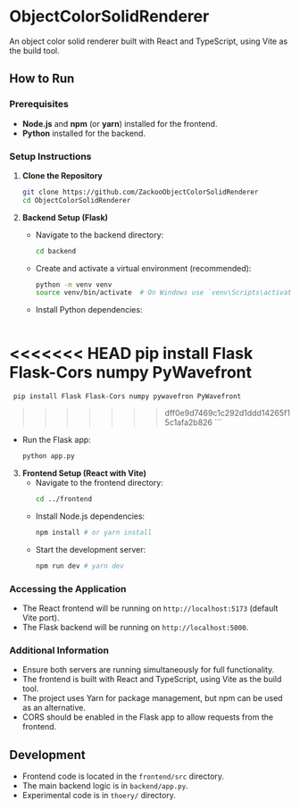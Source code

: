 # ObjectColorSolidRenderer

An object color solid renderer built with React and TypeScript, using Vite as the build tool.

## How to Run

### Prerequisites
- **Node.js** and **npm** (or **yarn**) installed for the frontend.
- **Python** installed for the backend.

### Setup Instructions

1. **Clone the Repository**
   ```bash
   git clone https://github.com/ZackooObjectColorSolidRenderer
   cd ObjectColorSolidRenderer
   ```

2. **Backend Setup (Flask)**
   - Navigate to the backend directory:
     ```bash
     cd backend
     ```
   - Create and activate a virtual environment (recommended):
     ```bash
     python -m venv venv
     source venv/bin/activate  # On Windows use `venv\Scripts\activate`
     ```
   - Install Python dependencies:
     ```bash
<<<<<<< HEAD
     pip install Flask Flask-Cors numpy PyWavefront
=======
     pip install Flask Flask-Cors numpy pywavefron PyWavefront
>>>>>>> dff0e9d7469c1c292d1ddd14265f15c1afa2b826
     ```
   - Run the Flask app:
     ```bash
     python app.py
     ```

3. **Frontend Setup (React with Vite)**
   - Navigate to the frontend directory:
     ```bash
     cd ../frontend
     ```
   - Install Node.js dependencies:
     ```bash
     npm install # or yarn install
     ```
   - Start the development server:
     ```bash
     npm run dev # yarn dev
     ```

### Accessing the Application
- The React frontend will be running on `http://localhost:5173` (default Vite port).
- The Flask backend will be running on `http://localhost:5000`.

### Additional Information
- Ensure both servers are running simultaneously for full functionality.
- The frontend is built with React and TypeScript, using Vite as the build tool.
- The project uses Yarn for package management, but npm can be used as an alternative.
- CORS should be enabled in the Flask app to allow requests from the frontend.

## Development
- Frontend code is located in the `frontend/src` directory.
- The main backend logic is in `backend/app.py`.
- Experimental code is in `thoery/` directory.
